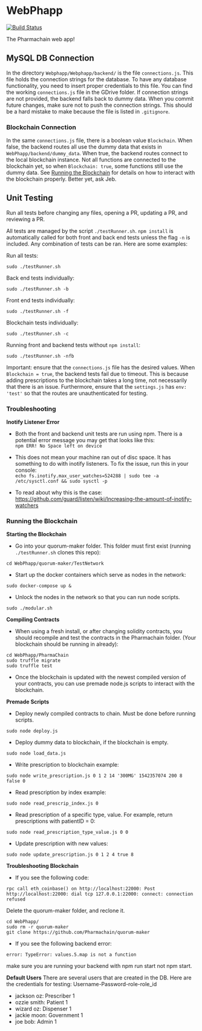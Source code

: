 # WebPhapp  
[![Build Status](https://travis-ci.org/Pharmachain/WebPhapp.svg?branch=master)](https://travis-ci.org/Pharmachain/WebPhapp/)  

The Pharmachain web app!

## MySQL DB Connection  
In the directory `Webphapp/Webphapp/backend/` is the file `connections.js`. This file holds the connection strings for the database. To have any database functionality, you need to insert proper credentials to this file. You can find the working `connections.js` file in the GDrive folder. If connection strings are not provided, the backend falls back to dummy data. When you commit future changes, make sure not to push the connection strings. This should be a hard mistake to make because the file is listed in `.gitignore`.

### Blockchain Connection  
In the same `connections.js` file, there is a boolean value `Blockchain`. When false, the backend routes all use the dummy data that exists in `WebPhapp/backend/dummy_data`. When true, the backend routes connect to the local blockchain instance. Not all functions are connected to the blockchain yet, so when `Blockchain: true`, some functions still use the dummy data. See [Running the Blockchain](#running-the-blockchain) for details on how to interact with the blockchain properly. Better yet, ask Jeb.

## Unit Testing  
Run all tests before changing any files, opening a PR, updating a PR, and reviewing a PR.  

All tests are managed by the script `./testRunner.sh`. `npm install` is automatically called for both front and back end tests unless the flag `-n` is included. Any combination of tests can be ran. Here are some examples:

Run all tests:
```
sudo ./testRunner.sh
```

Back end tests individually:  
```
sudo ./testRunner.sh -b
```  

Front end tests individually:  
```
sudo ./testRunner.sh -f
```

Blockchain tests individually:
```
sudo ./testRunner.sh -c
```

Running front and backend tests without `npm install`:
```
sudo ./testRunner.sh -nfb
```

Important: ensure that the `connections.js` file has the desired values. When `Blockchain = true`, the backend tests fail due to timeout. This is because adding prescriptions to the blockchain takes a long time, not necessarily that there is an issue. Furthermore, ensure that the `settings.js` has `env: 'test'` so that the routes are unauthenticated for testing. 

### Troubleshooting

**Inotify Listener Error**
- Both the front and backend unit tests are run using npm. There is a potential error message you may get that looks like this:  
`npm ERR! No Space left on device`  

- This does not mean your machine ran out of disc space. It has something to do with inotify listeners.
To fix the issue, run this in your console:  
`echo fs.inotify.max_user_watches=524288 | sudo tee -a /etc/sysctl.conf && sudo sysctl -p`  

- To read about why this is the case:  
https://github.com/guard/listen/wiki/Increasing-the-amount-of-inotify-watchers  

### Running the Blockchain
**Starting the Blockchain**
- Go into your quorum-maker folder. This folder must first exist (running `./testRunner.sh` clones this repo):
```
cd WebPhapp/quorum-maker/TestNetwork
```
- Start up the docker containers which serve as nodes in the network:
```
sudo docker-compose up &
```
- Unlock the nodes in the network so that you can run node scripts.
```
sudo ./modular.sh
```
**Compiling Contracts**
- When using a fresh install, or after changing solidity contracts,
you should recompile and test the contracts in the Pharmachain folder.
(Your blockchain should be running in already):
```
cd WebPhapp/PharmaChain
sudo truffle migrate
sudo truffle test
```
- Once the blockchain is updated with the newest compiled version of your contracts, you can use premade node.js scripts to interact with the blockchain.

**Premade Scripts**
- Deploy newly compiled contracts to chain. Must be done before running scripts.
```
sudo node deploy.js
```
- Deploy dummy data to blockchain, if the blockchain is empty.
```
sudo node load_data.js
```

- Write prescription to blockchain example:
```
sudo node write_prescription.js 0 1 2 14 '300MG' 1542357074 200 8 false 0
```

- Read prescription by index example:
```
sudo node read_prescrip_index.js 0
```

- Read prescription of a specific type, value. For example, return prescriptions with patientID = 0:
```
sudo node read_prescription_type_value.js 0 0
```

- Update prescription with new values:
```
sudo node update_prescription.js 0 1 2 4 true 8
```
**Troubleshooting Blockchain**
- If you see the following code:

```
rpc call eth_coinbase() on http://localhost:22000: Post http://localhost:22000: dial tcp 127.0.0.1:22000: connect: connection refused
```

Delete the quorum-maker folder, and reclone it.
```
cd WebPhapp/
sudo rm -r quorum-maker
git clone https://github.com/Pharmachain/quorum-maker
```

- If you see the following backend error:
```
error: TypeError: values.5.map is not a function
```
make sure you are running your backend with npm run start
not npm start.

**Default Users**
There are several users that are created in the DB. Here are the credentials for testing:
  Username-Password-role-role_id
- jackson oz: Prescriber 1  
- ozzie smith: Patient 1
- wizard oz: Dispenser 1
- jackie moon: Government 1
- joe bob: Admin 1
